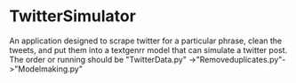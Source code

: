 # TwitterSimulator
An application designed to scrape twitter for a particular phrase, clean the tweets, and put them into a textgenrr model that can simulate a twitter post.
The order or running should be "TwitterData.py" ->"Removeduplicates.py"->"Modelmaking.py"
